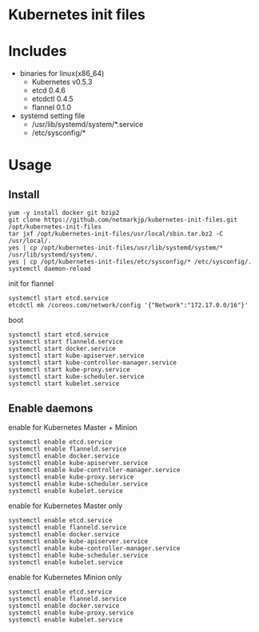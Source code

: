 Kubernetes init files
=============================

# Includes

- binaries for linux(x86_64)
    - Kubernetes v0.5.3
    - etcd 0.4.6
    - etcdctl 0.4.5
    - flannel 0.1.0
- systemd setting file
    - /usr/lib/systemd/system/*.service
    - /etc/sysconfig/*

# Usage

## Install

```
yum -y install docker git bzip2
git clone https://github.com/netmarkjp/kubernetes-init-files.git /opt/kubernetes-init-files
tar jxf /opt/kubernetes-init-files/usr/local/sbin.tar.bz2 -C /usr/local/.
yes | cp /opt/kubernetes-init-files/usr/lib/systemd/system/* /usr/lib/systemd/system/.
yes | cp /opt/kubernetes-init-files/etc/sysconfig/* /etc/sysconfig/.
systemctl daemon-reload
```

init for flannel
```
systemctl start etcd.service
etcdctl mk /coreos.com/network/config '{"Network":"172.17.0.0/16"}'
```

boot
```
systemctl start etcd.service
systemctl start flanneld.service
systemctl start docker.service
systemctl start kube-apiserver.service
systemctl start kube-controller-manager.service
systemctl start kube-proxy.service
systemctl start kube-scheduler.service
systemctl start kubelet.service
```

## Enable daemons

enable for Kubernetes Master + Minion
```
systemctl enable etcd.service
systemctl enable flanneld.service
systemctl enable docker.service
systemctl enable kube-apiserver.service
systemctl enable kube-controller-manager.service
systemctl enable kube-proxy.service
systemctl enable kube-scheduler.service
systemctl enable kubelet.service
```

enable for Kubernetes Master only
```
systemctl enable etcd.service
systemctl enable flanneld.service
systemctl enable docker.service
systemctl enable kube-apiserver.service
systemctl enable kube-controller-manager.service
systemctl enable kube-scheduler.service
systemctl enable kubelet.service
```

enable for Kubernetes Minion only
```
systemctl enable etcd.service
systemctl enable flanneld.service
systemctl enable docker.service
systemctl enable kube-proxy.service
systemctl enable kubelet.service
```
